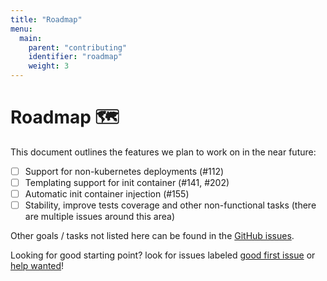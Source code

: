 ```yaml
---
title: "Roadmap"
menu:
  main:
    parent: "contributing"
    identifier: "roadmap"
    weight: 3
---
```

# Roadmap 🗺️

This document outlines the features we plan to work on in the near future:

- [ ] Support for non-kubernetes deployments (#112)
- [ ] Templating support for init container (#141, #202)
- [ ] Automatic init container injection (#155)
- [ ] Stability, improve tests coverage and other non-functional tasks (there are multiple issues around this area)

Other goals / tasks not listed here can be found in the [GitHub issues].

Looking for good starting point? look for issues labeled [good first issue] or [help wanted]!

[#112]: https://github.com/Soluto/kamus/issues/112
[#141]: https://github.com/Soluto/kamus/issues/141 
[#155]: https://github.com/Soluto/kamus/issues/155
[#202]: https://github.com/Soluto/kamus/issues/202
[good first issue]: https://github.com/Soluto/kamus/labels/good%20first%20issue
[help wanted]: https://github.com/Soluto/kamus/labels/help%20wanted
[GitHub issues]: https://github.com/Soluto/Kamus/issues
